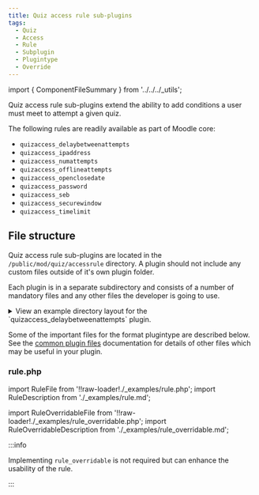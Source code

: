 ```yaml
---
title: Quiz access rule sub-plugins
tags:
  - Quiz
  - Access
  - Rule
  - Subplugin
  - Plugintype
  - Override
---
```


import { ComponentFileSummary } from '../../../_utils';

Quiz access rule sub-plugins extend the ability to add conditions a user must meet to attempt a given quiz.

The following rules are readily available as part of Moodle core:

- `quizaccess_delaybetweenattempts`
- `quizaccess_ipaddress`
- `quizaccess_numattempts`
- `quizaccess_offlineattempts`
- `quizaccess_openclosedate`
- `quizaccess_password`
- `quizaccess_seb`
- `quizaccess_securewindow`
- `quizaccess_timelimit`

## File structure

Quiz access rule sub-plugins are located in the `/public/mod/quiz/accessrule` directory. A plugin should not include any custom files outside of it's own plugin folder.

Each plugin is in a separate subdirectory and consists of a number of mandatory files and any other files the developer is going to use.

<details>
  <summary>View an example directory layout for the `quizaccess_delaybetweenattempts` plugin.</summary>

```console
public/mod/quiz/accessrule/delaybetweenattempts
├── classes
│   └── privacy
│       └── provider.php
├── lang
│   └── en
│       └── quizaccess_delaybetweenattempts.php
├── tests
│   └── rule_test.php
├── rule.php
└── version.php
```

</details>

Some of the important files for the format plugintype are described below. See the [common plugin files](../commonfiles) documentation for details of other files which may be useful in your plugin.

### rule.php

import RuleFile from '!!raw-loader!./_examples/rule.php';
import RuleDescription from './_examples/rule.md';

<ComponentFileSummary
    required
    filepath="/rule.php"
    summary="Rule definition class"
    plugintype="quizaccessrule"
    pluginname="pluginname"
    example={RuleFile}
    description={RuleDescription}
/>

import RuleOverridableFile from '!!raw-loader!./_examples/rule_overridable.php';
import RuleOverridableDescription from './_examples/rule_overridable.md';

<ComponentFileSummary
    filepath="/rule.php"
    summary="Rule definition class with override"
    plugintype="quizaccessrule"
    pluginname="pluginname"
    example={RuleOverridableFile}
    description={RuleOverridableDescription}
/>

:::info

Implementing `rule_overridable` is not required but can enhance the usability of the rule.

:::

